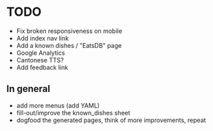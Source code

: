 # TODO

* Fix broken responsiveness on mobile
* Add index nav link
* Add a known dishes / "EatsDB" page
* Google Analytics
* Cantonese TTS?
* Add feedback link

## In general

* add more menus (add YAML)
* fill-out/improve the known_dishes sheet
* dogfood the generated pages, think of more improvements, repeat
